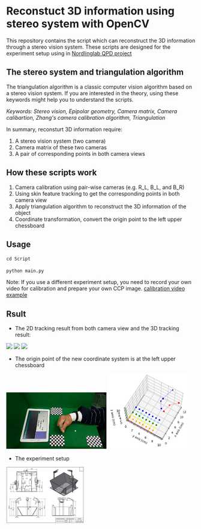 # Reconstuct 3D information using stereo system with OpenCV
This repository contains the script which can reconstruct the 3D information through a stereo vision system.
These scripts are designed for the experiment setup using in [Nordlinglab QPD project](https://www.nordlinglab.org/quantpd/)

## The stereo system and triangulation algorithm
The triangulation algorithm is a classic computer vision algorithm based on a stereo vision system.
If you are interested in the theory, using these keywords might help you to understand the scripts.


*Keywords: Stereo vision, Epipolar geometry, Camera matrix, Camera calibartion, Zhang's camera calibration algorithm, Triangulation*

In summary, reconsturt 3D information require:
1. A stereo vision system (two camera)
1. Camera matrix of these two cameras
1. A pair of corresponding points in both camera views

## How these scripts work
1. Camera calibration using pair-wise cameras (e.g. R_L, B_L, and B_R)
1. Using skin feature tracking to get the corresponding points in both camera view
1. Apply triangulation algorithm to reconstruct the 3D information of the object
1. Coordinate transformation, convert the origin point to the left upper chessboard

## Usage 
```
cd Script

python main.py
```
Note: If you use a different experiment setup, you need to record your own video for calibration and prepare your own CCP image.
[calibration video example](https://drive.google.com/drive/folders/1VFVJn--nOo_KBbEN7AZJOJACMgElzEjf?usp=sharing)

## Rsult
* The 2D tracking result from both camera view and the 3D tracking result:

<img src="Figure/R_B.gif" height="150">  <img src="Figure/R_L.gif" height="150">  <img src="Figure/3D_trajectory.gif" height="250">

* The origin point of the new coordinate system is at the left upper chessboard

<img src="Figure/L_screenshot.jpg" height="150">  <img src="Figure/3D_coordinate_screenshot.png" height="200">

* The experiment setup

<img src="Figure/hand_box.png" height="150">


